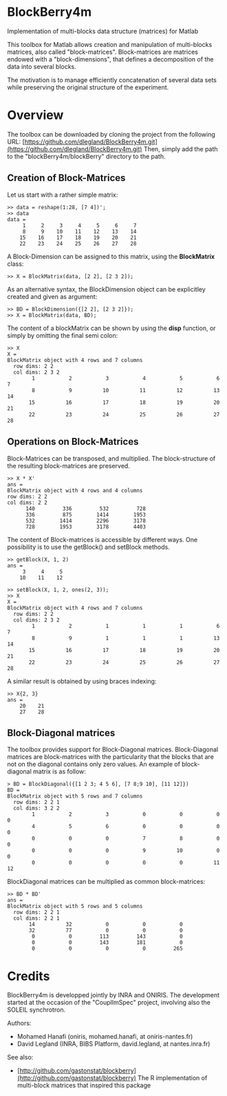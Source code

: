 # BlockBerry4m
Implementation of multi-blocks data structure (matrices) for Matlab

This toolbox for Matlab allows creation and manipulation of multi-blocks matrices, also called "block-matrices".
Block-matrices are matrices endowed with a "block-dimensions", that defines a decomposition of 
the data into several blocks. 

The motivation is to manage efficiently concatenation of several data sets while preserving the 
original structure of the experiment.

# Overview

The toolbox can be downloaded by cloning the project from the following URL:
[https://github.com/dlegland/BlockBerry4m.git](https://github.com/dlegland/BlockBerry4m.git)
Then, simply add the path to the "blockBerry4m/blockBerry" directory to the path.

## Creation of Block-Matrices

Let us start with a rather simple matrix:

    >> data = reshape(1:28, [7 4])';
    >> data
    data =
         1     2     3     4     5     6     7
         8     9    10    11    12    13    14
        15    16    17    18    19    20    21
        22    23    24    25    26    27    28

A Block-Dimension can be assigned to this matrix, using the **BlockMatrix** class:

    >> X = BlockMatrix(data, [2 2], [2 3 2]);
 
As an alternative syntax, the BlockDimension object can be explicitley created and given as argument:

    >> BD = BlockDimension({[2 2], [2 3 2]});
    >> X = BlockMatrix(data, BD);

The content of a blockMatrix can be shown by using the **disp** function, or simply by omitting the 
final semi colon:

	>> X
    X = 
    BlockMatrix object with 4 rows and 7 columns
      row dims: 2 2
      col dims: 2 3 2
            1           2           3           4           5           6           7   
            8           9          10          11          12          13          14   
           15          16          17          18          19          20          21   
           22          23          24          25          26          27          28   

## Operations on Block-Matrices

Block-Matrices can be transposed, and multiplied. The block-structure of the resulting 
block-matrices are preserved.

	>> X * X'
	ans =
	BlockMatrix object with 4 rows and 4 columns
    row dims: 2 2
    col dims: 2 2
          140         336         532         728   
          336         875        1414        1953   
          532        1414        2296        3178   
          728        1953        3178        4403   

The content of Block-matrices is accessible by different ways. One possibility is to use the 
getBlock() and setBlock methods.

	>> getBlock(X, 1, 2)
	ans =
		 3     4     5
		10    11    12

	>> setBlock(X, 1, 2, ones(2, 3));
	>> X
	X = 
	BlockMatrix object with 4 rows and 7 columns
	  row dims: 2 2
	  col dims: 2 3 2
			1           2           1           1           1           6           7   
			8           9           1           1           1          13          14   
		   15          16          17          18          19          20          21   
		   22          23          24          25          26          27          28   
		
A similar result is obtained by using braces indexing:

	>> X{2, 3}
	ans =
		20    21
		27	  28

## Block-Diagonal matrices

The toolbox provides support for Block-Diagonal matrices. Block-Diagonal matrices are block-matrices
with the particularity that the blocks that are not on the diagonal contains only zero values.
An example of block-diagonal matrix is as follow:

	> BD = BlockDiagonal({[1 2 3; 4 5 6], [7 8;9 10], [11 12]})
	BD =
	BlockMatrix object with 5 rows and 7 columns
	  row dims: 2 2 1
	  col dims: 3 2 2
			1           2           3           0           0           0           0   
			4           5           6           0           0           0           0   
			0           0           0           7           8           0           0   
			0           0           0           9          10           0           0   
			0           0           0           0           0          11          12   

BlockDiagonal matrices can be multiplied as common block-matrices:

	>> BD * BD'
	ans = 
	BlockMatrix object with 5 rows and 5 columns
	  row dims: 2 2 1
	  col dims: 2 2 1
		   14          32           0           0           0   
		   32          77           0           0           0   
			0           0         113         143           0   
			0           0         143         181           0   
			0           0           0           0         265   

# Credits

BlockBerry4m is developped jointly by INRA and ONIRIS. The development started at the occasion of 
the "CouplImSpec" project, involving also the SOLEIL synchrotron.

Authors:

* Mohamed Hanafi (oniris, mohamed.hanafi, at oniris-nantes.fr)
* David Legland (INRA, BIBS Platform, david.legland, at nantes.inra.fr)

See also:

* [http://github.com/gastonstat/blockberry](http://github.com/gastonstat/blockberry)
The R implementation of multi-block matrices that inspired this package
